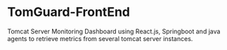 # TomGuard-FrontEnd
Tomcat Server Monitoring Dashboard using React.js, Springboot and java agents to retrieve metrics from several tomcat server instances. 
